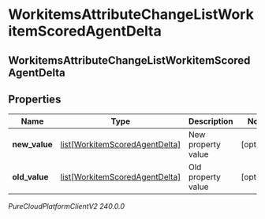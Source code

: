 # WorkitemsAttributeChangeListWorkitemScoredAgentDelta

## WorkitemsAttributeChangeListWorkitemScoredAgentDelta

## Properties

|Name | Type | Description | Notes|
|------------ | ------------- | ------------- | -------------|
| **new_value** | [list[WorkitemScoredAgentDelta]](WorkitemScoredAgentDelta) | New property value | [optional] |
| **old_value** | [list[WorkitemScoredAgentDelta]](WorkitemScoredAgentDelta) | Old property value | [optional] |



_PureCloudPlatformClientV2 240.0.0_
